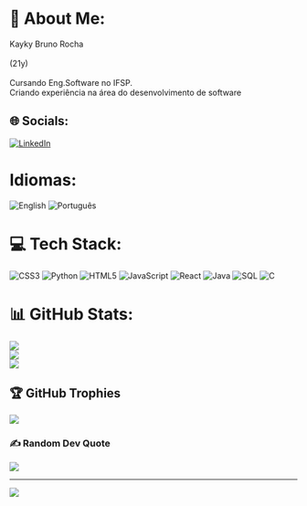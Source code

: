 # 💫 About Me:
Kayky Bruno Rocha <br><br>(21y)<br><br>
Cursando Eng.Software no IFSP.<br>Criando experiência na área do desenvolvimento de software  <br>


## 🌐 Socials:
[![LinkedIn](https://img.shields.io/badge/LinkedIn-%230077B5.svg?logo=linkedin&logoColor=white)](https://linkedin.com/in/linkedin.com/in/kayky-rocha-1b771a270) 

# Idiomas:
![English](https://img.shields.io/badge/English-0052CC?logo=google-translate&logoColor=white&style=for-the-badge)
![Português](https://img.shields.io/badge/Português-009739?logo=google-translate&logoColor=white&style=for-the-badge)

# 💻 Tech Stack:
![CSS3](https://img.shields.io/badge/css3-%231572B6.svg?style=for-the-badge&logo=css3&logoColor=white) ![Python](https://img.shields.io/badge/python-3670A0?style=for-the-badge&logo=python&logoColor=ffdd54) ![HTML5](https://img.shields.io/badge/html5-%23E34F26.svg?style=for-the-badge&logo=html5&logoColor=white) ![JavaScript](https://img.shields.io/badge/JavaScript-F7DF1E?logo=javascript&logoColor=black&style=for-the-badge)
![React](https://img.shields.io/badge/React-20232A?logo=react&logoColor=61DAFB&style=for-the-badge)
![Java](https://img.shields.io/badge/Java-007396?logo=java&logoColor=white&style=for-the-badge)
![SQL](https://img.shields.io/badge/SQL-336791?logo=postgresql&logoColor=white&style=for-the-badge)
![C](https://img.shields.io/badge/C-A8B9CC?logo=c&logoColor=white&style=for-the-badge)

# 📊 GitHub Stats:
![](https://github-readme-stats.vercel.app/api?username=KaykyRocha016&theme=tokyonight&hide_border=true&include_all_commits=false&count_private=false)<br/>
![](https://github-readme-streak-stats.herokuapp.com/?user=KaykyRocha016&theme=tokyonight&hide_border=true)<br/>
![](https://github-readme-stats.vercel.app/api/top-langs/?username=KaykyRocha016&theme=tokyonight&hide_border=true&include_all_commits=false&count_private=false&layout=compact)

## 🏆 GitHub Trophies
![](https://github-profile-trophy.vercel.app/?username=KaykyRocha016&theme=tokyonight&no-frame=true&no-bg=false&margin-w=4)

### ✍️ Random Dev Quote
![](https://quotes-github-readme.vercel.app/api?type=vetical&theme=tokyonight)

---
[![](https://visitcount.itsvg.in/api?id=KaykyRocha016&icon=1&color=1)](https://visitcount.itsvg.in)

<!-- Proudly created with GPRM ( https://gprm.itsvg.in ) -->
